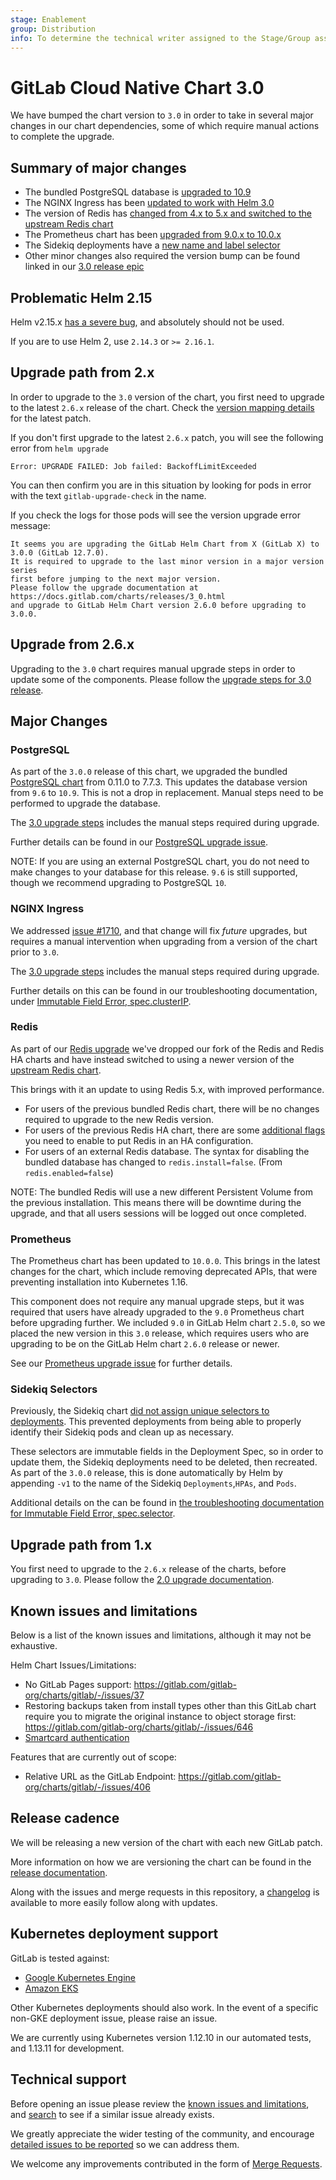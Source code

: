 ```yaml
---
stage: Enablement
group: Distribution
info: To determine the technical writer assigned to the Stage/Group associated with this page, see https://about.gitlab.com/handbook/engineering/ux/technical-writing/#designated-technical-writers
---
```


# GitLab Cloud Native Chart 3.0

We have bumped the chart version to `3.0` in order to take in several major changes in our chart dependencies, some of which require
manual actions to complete the upgrade.

## Summary of major changes

- The bundled PostgreSQL database is [upgraded to 10.9](#postgresql)
- The NGINX Ingress has been [updated to work with Helm 3.0](#nginx-ingress)
- The version of Redis has [changed from 4.x to 5.x and switched to the upstream Redis chart](#redis)
- The Prometheus chart has been [upgraded from 9.0.x to 10.0.x](#prometheus)
- The Sidekiq deployments have a [new name and label selector](#sidekiq-selectors)
- Other minor changes also required the version bump can be found linked in our [3.0 release epic](https://gitlab.com/groups/gitlab-org/charts/-/epics/6)

## Problematic Helm 2.15

Helm v2.15.x [has a severe bug](https://github.com/helm/helm/issues/6767), and absolutely should not be used.

If you are to use Helm 2, use `2.14.3` or `>= 2.16.1`.

## Upgrade path from 2.x

In order to upgrade to the `3.0` version of the chart, you first need to upgrade to the latest `2.6.x`
release of the chart. Check the [version mapping details](../installation/version_mappings.md) for the latest patch.

If you don't first upgrade to the latest `2.6.x` patch, you will see the following error from `helm upgrade`

```shell
Error: UPGRADE FAILED: Job failed: BackoffLimitExceeded
```

You can then confirm you are in this situation by looking for pods in error with the text `gitlab-upgrade-check` in the name.

If you check the logs for those pods will see the version upgrade error message:

```plaintext
It seems you are upgrading the GitLab Helm Chart from X (GitLab X) to 3.0.0 (GitLab 12.7.0).
It is required to upgrade to the last minor version in a major version series
first before jumping to the next major version.
Please follow the upgrade documentation at https://docs.gitlab.com/charts/releases/3_0.html
and upgrade to GitLab Helm Chart version 2.6.0 before upgrading to 3.0.0.
```

## Upgrade from 2.6.x

Upgrading to the `3.0` chart requires manual upgrade steps in order to update some of the components. Please follow the
[upgrade steps for 3.0 release](../installation/upgrade_old.md#upgrade-to-version-30).

## Major Changes

### PostgreSQL

As part of the `3.0.0` release of this chart, we upgraded the bundled [PostgreSQL chart](https://github.com/bitnami/charts/tree/master/bitnami/postgresql)
from 0.11.0 to 7.7.3. This updates the database version from `9.6` to `10.9`. This is not a drop in replacement. Manual
steps need to be performed to upgrade the database.

The [3.0 upgrade steps](../installation/upgrade_old.md#upgrade-to-version-30)
includes the manual steps required during upgrade.

Further details can be found in our [PostgreSQL upgrade issue](https://gitlab.com/gitlab-org/charts/gitlab/-/issues/1535).

NOTE:
If you are using an external PostgreSQL chart, you do not need to make changes to your database for this release. `9.6`
is still supported, though we recommend upgrading to PostgreSQL `10`.

### NGINX Ingress

We addressed [issue #1710](https://gitlab.com/gitlab-org/charts/gitlab/-/issues/1710),
and that change will fix _future_ upgrades, but requires a manual intervention when
upgrading from a version of the chart prior to `3.0`.

The [3.0 upgrade steps](../installation/upgrade_old.md#upgrade-to-version-30)
includes the manual steps required during upgrade.

Further details on this can be found in our troubleshooting documentation,
under [Immutable Field Error, spec.clusterIP](../troubleshooting/index.md#specclusterip).

### Redis

As part of our [Redis upgrade](https://gitlab.com/gitlab-org/charts/gitlab/-/issues/1519) we've dropped our fork of the
Redis and Redis HA charts and have instead switched to using a newer version of the [upstream Redis chart](https://github.com/bitnami/charts/tree/master/bitnami/redis).

This brings with it an update to using Redis 5.x, with improved performance.

- For users of the previous bundled Redis chart, there will be no changes required to upgrade to the new Redis version.
- For users of the previous Redis HA chart, there are some [additional flags](../installation/tools.md#redis) you need to enable to put Redis in an HA configuration.
- For users of an external Redis database. The syntax for disabling the bundled database has changed to `redis.install=false`. (From `redis.enabled=false`)

NOTE:
The bundled Redis will use a new different Persistent Volume from the previous installation. This means there will be
downtime during the upgrade, and that all users sessions will be logged out once completed.

### Prometheus

The Prometheus chart has been updated to `10.0.0`. This brings in the latest changes for the chart, which include
removing deprecated APIs, that were preventing installation into Kubernetes 1.16.

This component does not require any manual upgrade steps, but it was required that users have already upgraded to the
`9.0` Prometheus chart before upgrading further. We included `9.0` in GitLab Helm chart `2.5.0`, so we placed the new
version in this `3.0` release, which requires users who are upgrading to be on the GitLab Helm chart `2.6.0` release or
newer.

See our [Prometheus upgrade issue](https://gitlab.com/gitlab-org/charts/gitlab/-/issues/1702) for further details.

### Sidekiq Selectors

Previously, the Sidekiq chart [did not assign unique selectors to deployments](https://gitlab.com/gitlab-org/charts/gitlab/-/issues/663).
This prevented deployments from being able to properly identify their Sidekiq pods and clean up as necessary.

These selectors are immutable fields in the Deployment Spec, so in order to update them, the Sidekiq deployments need to
be deleted, then recreated. As part of the `3.0.0` release, this is done automatically by Helm by appending `-v1` to the
name of the Sidekiq `Deployments`,`HPAs`, and `Pods`.

Additional details on the can be found in [the troubleshooting documentation for Immutable Field Error, spec.selector](../troubleshooting/index.md#specselector).

## Upgrade path from 1.x

You first need to upgrade to the `2.6.x` release of the charts, before upgrading to `3.0`. Please follow the
[2.0 upgrade documentation](2_0.md).

## Known issues and limitations

Below is a list of the known issues and limitations, although it may not be exhaustive.

Helm Chart Issues/Limitations:

- No GitLab Pages support: <https://gitlab.com/gitlab-org/charts/gitlab/-/issues/37>
- Restoring backups taken from install types other than this GitLab chart require you to migrate the original instance to object storage first: <https://gitlab.com/gitlab-org/charts/gitlab/-/issues/646>
- [Smartcard authentication](https://gitlab.com/gitlab-org/charts/gitlab/-/issues/988)

Features that are currently out of scope:

- Relative URL as the GitLab Endpoint: <https://gitlab.com/gitlab-org/charts/gitlab/-/issues/406>

## Release cadence

We will be releasing a new version of the chart with each new GitLab patch.

More information on how we are versioning the chart can be found in the [release documentation](../development/release.md).

Along with the issues and merge requests in this repository, a [changelog](https://gitlab.com/gitlab-org/charts/gitlab/blob/master/CHANGELOG.md) is available to more easily follow along with updates.

## Kubernetes deployment support

GitLab is tested against:

- [Google Kubernetes Engine](https://cloud.google.com/kubernetes-engine/)
- [Amazon EKS](https://aws.amazon.com/eks/)

Other Kubernetes deployments should also work. In the event of a specific non-GKE deployment issue, please raise an issue.

We are currently using Kubernetes version 1.12.10 in our automated tests, and 1.13.11 for development.

## Technical support

Before opening an issue please review the [known issues and limitations](#known-issues-and-limitations), and [search](https://gitlab.com/gitlab-org/charts/gitlab/-/issues) to see if a similar issue already exists.

We greatly appreciate the wider testing of the community, and encourage [detailed issues to be reported](https://gitlab.com/gitlab-org/charts/gitlab/-/issues/new) so we can address them.

We welcome any improvements contributed in the form of [Merge Requests](https://gitlab.com/gitlab-org/charts/gitlab/-/merge_requests).
